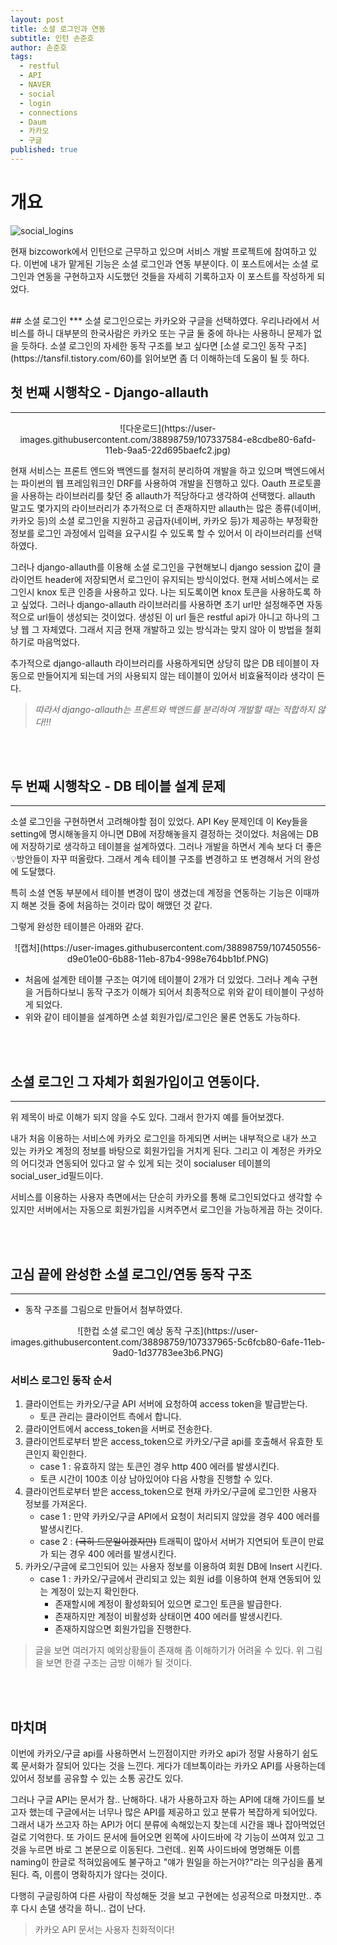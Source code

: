 ```yaml
---
layout: post
title: 소셜 로그인과 연동
subtitle: 인턴 손준호
author: 손준호
tags:
  - restful
  - API
  - NAVER
  - social
  - login
  - connections
  - Daum
  - 카카오
  - 구글
published: true
---
```




# 개요


![social_logins](https://user-images.githubusercontent.com/38898759/107453508-75c05880-6b8e-11eb-82e1-96809a5529d7.png)


현재 bizcowork에서 인턴으로 근무하고 있으며 서비스 개발 프로젝트에 참여하고 있다. 이번에 내가 맡게된 기능은 소셜 로그인과 연동 부분이다. 이 포스트에서는 소셜 로그인과 연동을 구현하고자 시도했던 것들을 자세히 기록하고자 이 포스트를 작성하게 되었다.


<br>
## 소셜 로그인
***
소셜 로그인으로는 카카오와 구글을 선택하였다. 우리나라에서 서비스를 하니 대부분의 한국사람은 카카오 또는 구글 둘 중에 하나는 사용하니 문제가 없을 듯하다. 소셜 로그인의 자세한 동작 구조를 보고 싶다면 [소셜 로그인 동작 구조](https://tansfil.tistory.com/60)를 읽어보면 좀 더 이해하는데 도움이 될 듯 하다.


<br>

## 첫 번째 시행착오 - Django-allauth
***


<center>
  ![다운로드](https://user-images.githubusercontent.com/38898759/107337584-e8cdbe80-6afd-11eb-9aa5-22d695baefc2.jpg)</center>



현재 서비스는 프론트 엔드와 백엔드를 철저히 분리하여 개발을 하고 있으며 백엔드에서는 파이썬의 웹 프레임워크인 DRF를 사용하여 개발을 진행하고 있다. Oauth 프로토콜을 사용하는 라이브러리를 찾던 중 allauth가 적당하다고 생각하여 선택했다. allauth 말고도 몇가지의 라이브러리가 추가적으로 더 존재하지만 allauth는 많은 종류(네이버, 카카오 등)의 소셜 로그인을 지원하고 공급자(네이버, 카카오 등)가 제공하는 부정확한 정보를 로그인 과정에서 입력을 요구시킬 수 있도록 할 수 있어서 이 라이브러리를 선택하였다.

그러나 django-allauth를 이용해 소셜 로그인을 구현해보니 django session 값이 클라이언트 header에 저장되면서 로그인이 유지되는 방식이었다. 현재 서비스에서는 로그인시 knox 토큰 인증을 사용하고 있다. 나는 되도록이면 knox 토큰을 사용하도록 하고 싶었다. 그러나 django-allauth 라이브러리를 사용하면 초기 url만 설정해주면 자동적으로 url들이 생성되는 것이었다. 생성된 이 url 들은 restful api가 아니고 하나의 그냥 웹 그 자체였다.
그래서 지금 현재 개발하고 있는 방식과는 맞지 않아 이 방법을 철회하기로 마음먹었다.

추가적으로 django-allauth 라이브러리를 사용하게되면 상당히 많은 DB 테이블이 자동으로 만들어지게 되는데 거의 사용되지 않는 테이블이 있어서 비효율적이라 생각이 든다.

> <em>따라서 django-allauth는 프론트와 백엔드를 분리하여 개발할 때는 적합하지 않다!!!</em>

<br><br>

## 두 번째 시행착오 - DB 테이블 설계 문제
***
소셜 로그인을 구현하면서 고려해야할 점이 있었다. API Key 문제인데 이 Key들을 setting에 명시해놓을지 아니면 DB에 저장해놓을지 결정하는 것이었다. 처음에는 DB에 저장하기로 생각하고 테이블을 설계하였다. 그러나 개발을 하면서 계속 보다 더 좋은 💡방안들이 자꾸 떠올랐다. 그래서 계속 테이블 구조를 변경하고 또 변경해서 거의 완성에 도달했다.

특히 소셜 연동 부분에서 테이블 변경이 많이 생겼는데 계정을 연동하는 기능은 이때까지 해본 것들 중에 처음하는 것이라 많이 해맸던 것 같다.

그렇게 완성한 테이블은 아래와 같다.

<center>
![캡처](https://user-images.githubusercontent.com/38898759/107450556-d9e01e00-6b88-11eb-87b4-998e764bb1bf.PNG)
</center>

- 처음에 설계한 테이블 구조는 여기에 테이블이 2개가 더 있었다. 그러나 계속 구현을 거듭하다보니 동작 구조가 이해가 되어서 최종적으로 위와 같이 테이블이 구성하게 되었다.
- 위와 같이 테이블을 설계하면 소셜 회원가입/로그인은 물론 연동도 가능하다.


<br><br>

## 소셜 로그인 그 자체가 회원가입이고 연동이다.
***
위 제목이 바로 이해가 되지 않을 수도 있다. 그래서 한가지 예를 들어보겠다.

내가 처음 이용하는 서비스에 카카오 로그인을 하게되면 서버는 내부적으로 내가 쓰고 있는 카카오 계정의 정보를 바탕으로 회원가입을 거치게 된다. 그리고 이 계정은 카카오의 어디것과 연동되어 있다고 알 수 있게 되는 것이 socialuser 테이블의 social_user_id필드이다. 

서비스를 이용하는 사용자 측면에서는 단순히 카카오를 통해 로그인되었다고 생각할 수 있지만 서버에서는 자동으로 회원가입을 시켜주면서 로그인을 가능하게끔 하는 것이다.


<br><br>

## 고심 끝에 완성한 소셜 로그인/연동 동작 구조
***
- 동작 구조를 그림으로 만들어서 첨부하였다.

<center>
![한컵 소셜 로그인 예상 동작 구조](https://user-images.githubusercontent.com/38898759/107337965-5c6fcb80-6afe-11eb-9ad0-1d37783ee3b6.PNG)
</center>

### 서비스 로그인 동작 순서
1. 클라이언트는 카카오/구글 API 서버에 요청하여 access token을 발급받는다.
   + 토큰 관리는 클라이언트 측에서 합니다.
2. 클라이언트에서 access_token을 서버로 전송한다.
3. 클라이언트로부터 받은 access_token으로 카카오/구글 api를 호출해서 유효한 토큰인지 확인한다.
    + case 1 : 유효하지 않는 토큰인 경우 http 400 에러를 발생시킨다.
    + 토큰 시간이 100초 이상 남아있어야 다음 사항을 진행할 수 있다.
4. 클라이언트로부터 받은 access_token으로 현재 카카오/구글에 로그인한 사용자 정보를 가져온다.
    + case 1 : 만약 카카오/구글 API에서 요청이 처리되지 않았을 경우 400 에러를 발생시킨다.
    + case 2 : ~~(극히 드문일이겠지만)~~ 트래픽이 많아서 서버가 지연되어 토큰이 만료가 되는 경우 400 에러를 발생시킨다.
5. 카카오/구글에 로그인되어 있는 사용자 정보를 이용하여 회원 DB에 Insert 시킨다.
   + case 1 : 카카오/구글에서 관리되고 있는 회원 id를 이용하여 현재 연동되어 있는 계정이 있는지 확인한다.
     - 존재할시에 계정이 활성화되어 있으면 로그인 토큰을 발급한다.
     - 존재하지만 계정이 비활성화 상태이면 400 에러를 발생시킨다.
     - 존재하지않으면 회원가입을 진행한다.

> 글을 보면 여러가지 예외상황들이 존재해 좀 이해하기가 어려울 수 있다. 위 그림을 보면 한결 구조는 금방 이해가 될 것이다.

<br><br>
## 마치며
이번에 카카오/구글 api를 사용하면서 느낀점이지만 카카오 api가 정말 사용하기 쉽도록 문서화가 잘되어 있다는 것을 느낀다. 게다가 데브톡이라는 카카오 API를 사용하는데 있어서 정보를 공유할 수 있는 소통 공간도 있다. 

그러나 구글 API는 문서가 참.. 난해하다. 내가 사용하고자 하는 API에 대해 가이드를 보고자 했는데 구글에서는 너무나 많은 API를 제공하고 있고 분류가 복잡하게 되어있다. 그래서 내가 쓰고자 하는 API가 어디 분류에 속해있는지 찾는데 시간을 꽤나 잡아먹었던 걸로 기억한다. 또 가이드 문서에 들어오면 왼쪽에 사이드바에 각 기능이 쓰여져 있고 그것을 누르면 바로 그 본문으로 이동된다. 그런데.. 왼쪽 사이드바에 명명해둔 이름 naming이 한글로 적혀있음에도 불구하고 "얘가 뭔일을 하는거야?"라는 의구심을 품게된다. 즉, 이름이 명확하지가 않다는 것이다.

다행히 구글링하여 다른 사람이 작성해둔 것을 보고 구현에는 성공적으로 마쳤지만.. 추후 다시 손댈 생각을 하니.. 겁이 난다.


> 카카오 API 문서는 사용자 친화적이다!

